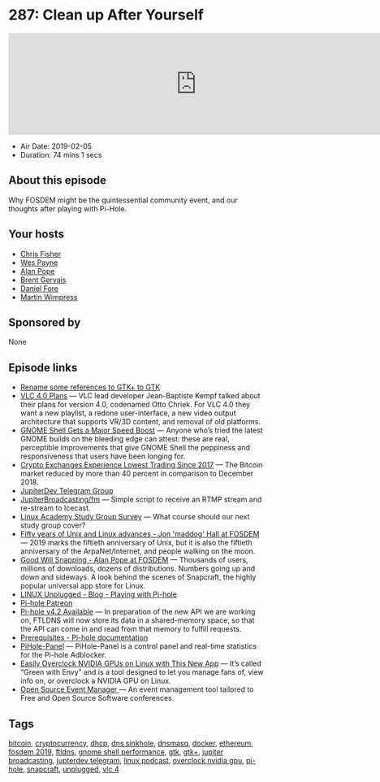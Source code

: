 # 287: Clean up After Yourself

<iframe src="https://player.fireside.fm/v2/RUkczH-V+Zvw6Vyer?theme=dark" width="740" height="200" frameborder="0" scrolling="no"></iframe>

* Air Date: 2019-02-05
* Duration: 74 mins 1 secs

## About this episode

Why FOSDEM might be the quintessential community event, and our thoughts after playing with Pi-Hole.

## Your hosts
* [Chris Fisher](https://linuxunplugged.com/hosts/chrislas)
* [Wes Payne](https://linuxunplugged.com/hosts/wes)
* [Alan Pope](https://linuxunplugged.com/guests/alanpope)
* [Brent Gervais](https://linuxunplugged.com/guests/brentgervais)
* [Daniel Fore](https://linuxunplugged.com/guests/danielfore)
* [Martin Wimpress](https://linuxunplugged.com/guests/martinwimpress)

## Sponsored by

None



## Episode links

  * [Rename some references to GTK+ to GTK](https://gitlab.gnome.org/GNOME/gtk/commit/d080be3e5091c98d5171063a95d55c01170881f3 "Rename some references to GTK+ to GTK")
  * [VLC 4.0 Plans](https://www.phoronix.com/scan.php?page=news_item&px=VLC-2019-Feature-Talk "VLC 4.0 Plans") — VLC lead developer Jean-Baptiste Kempf talked about their plans for version 4.0, codenamed Otto Chriek. For VLC 4.0 they want a new playlist, a redone user-interface, a new video output architecture that supports VR/3D content, and removal of old platforms.
  * [GNOME Shell Gets a Major Speed Boost](https://www.omgubuntu.co.uk/2019/01/gnome-shell-performance-fixes-coming "GNOME Shell Gets a Major Speed Boost") — Anyone who’s tried the latest GNOME builds on the bleeding edge can attest: these are real, perceptible improvements that give GNOME Shell the peppiness and responsiveness that users have been longing for.
  * [Crypto Exchanges Experience Lowest Trading Since 2017](https://cointelegraph.com/news/report-crypto-exchanges-experience-lowest-trading-volumes-since-2017 "Crypto Exchanges Experience Lowest Trading Since 2017") — The Bitcoin market reduced by more than 40 percent in comparison to December 2018.
  * [JupiterDev Telegram Group](https://t.me/peertube "JupiterDev Telegram Group")
  * [JupiterBroadcasting/fm](https://github.com/JupiterBroadcasting/fm "JupiterBroadcasting/fm") — Simple script to receive an RTMP stream and re-stream to Icecast.
  * [Linux Academy Study Group Survey](https://docs.google.com/forms/d/e/1FAIpQLSdwymKtZoBBAMeGOC1J0Pig31hLj4Fr_mgBw68fhwSDdq-naw/viewform "Linux Academy Study Group Survey") — What course should our next study group cover?
  * [Fifty years of Unix and Linux advances - Jon 'maddog' Hall at FOSDEM](https://fosdem.org/2019/schedule/event/keynote_fifty_years_unix/ "Fifty years of Unix and Linux advances - Jon 'maddog' Hall at FOSDEM") — 2019 marks the fiftieth anniversary of Unix, but it is also the fiftieth anniversary of the ArpaNet/Internet, and people walking on the moon.
  * [Good Will Snapping - Alan Pope at FOSDEM](https://fosdem.org/2019/schedule/event/behind_snapcraft/ "Good Will Snapping - Alan Pope at FOSDEM") — Thousands of users, millions of downloads, dozens of distributions. Numbers going up and down and sideways. A look behind the scenes of Snapcraft, the highly popular universal app store for Linux.
  * [LINUX Unplugged - Blog - Playing with Pi-hole](https://linuxunplugged.com/articles/pi-hole "LINUX Unplugged - Blog - Playing with Pi-hole")
  * [Pi-hole Patreon](https://www.patreon.com/pihole "Pi-hole Patreon")
  * [Pi-hole v4.2 Available](https://pi-hole.net/2019/02/03/pi-hole-v4-2-available-with-shared-memory-new-blocking-modes-and-more/ "Pi-hole v4.2 Available") — In preparation of the new API we are working on, FTLDNS will now store its data in a shared-memory space, so that the API can come in and read from that memory to fulfill requests.
  * [Prerequisites - Pi-hole documentation](https://docs.pi-hole.net/main/prerequesites/#supported-operating-systems "Prerequisites - Pi-hole documentation")
  * [PiHole-Panel](https://github.com/daleosm/PiHole-Panel "PiHole-Panel") — PiHole-Panel is a control panel and real-time statistics for the Pi-hole Adblocker.
  * [Easily Overclock NVIDIA GPUs on Linux with This New App](https://www.omgubuntu.co.uk/2019/02/easily-overclock-nvidia-gpu-on-linux-with-this-new-app "Easily Overclock NVIDIA GPUs on Linux with This New App") — It’s called “Green with Envy” and is a tool designed to let you manage fans of, view info on, or overclock a NVIDIA GPU on Linux.
  * [Open Source Event Manager ](https://github.com/openSUSE/osem "Open Source Event Manager ") — An event management tool tailored to Free and Open Source Software conferences.



## Tags

[bitcoin](https://linuxunplugged.com/tags/bitcoin), [cryptocurrency](https://linuxunplugged.com/tags/cryptocurrency), [dhcp](https://linuxunplugged.com/tags/dhcp), [dns sinkhole](https://linuxunplugged.com/tags/dns%20sinkhole), [dnsmasq](https://linuxunplugged.com/tags/dnsmasq), [docker](https://linuxunplugged.com/tags/docker), [ethereum](https://linuxunplugged.com/tags/ethereum), [fosdem 2019](https://linuxunplugged.com/tags/fosdem%202019), [ftldns](https://linuxunplugged.com/tags/ftldns), [gnome shell performance](https://linuxunplugged.com/tags/gnome%20shell%20performance), [gtk](https://linuxunplugged.com/tags/gtk), [gtk+](https://linuxunplugged.com/tags/gtk+), [jupiter broadcasting](https://linuxunplugged.com/tags/jupiter%20broadcasting), [jupterdev telegram](https://linuxunplugged.com/tags/jupterdev%20telegram), [linux podcast](https://linuxunplugged.com/tags/linux%20podcast), [overclock nvidia gpu](https://linuxunplugged.com/tags/overclock%20nvidia%20gpu), [pi-hole](https://linuxunplugged.com/tags/pi-hole), [snapcraft](https://linuxunplugged.com/tags/snapcraft), [unplugged](https://linuxunplugged.com/tags/unplugged), [vlc 4](https://linuxunplugged.com/tags/vlc%204)